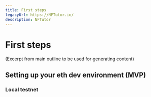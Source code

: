 ```yaml
---
title: First steps
legacyUrl: https://NFTutor.io/
description: NFTutor
---
```

 # First steps

(Excerpt from main outline to be used for generating content)
## Setting up your eth dev environment (MVP)

### Local testnet

